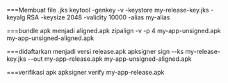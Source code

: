 ===Membuat file .jks
keytool -genkey -v -keystore my-release-key.jks -keyalg RSA -keysize 2048 -validity 10000 -alias my-alias

===bundle apk menjadi aligned.apk
zipalign -v -p 4 my-app-unsigned.apk my-app-unsigned-aligned.apk

===didaftarkan menjadi versi release.apk
apksigner sign --ks my-release-key.jks --out my-app-release.apk my-app-unsigned-aligned.apk

===verifikasi apk
apksigner verify my-app-release.apk